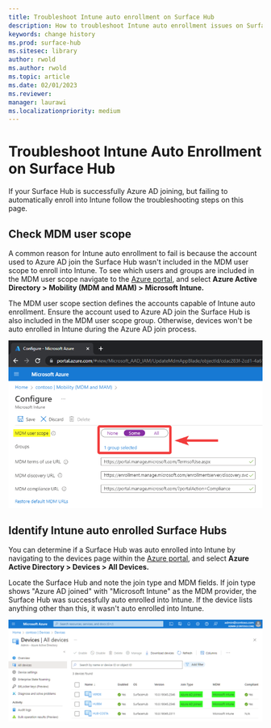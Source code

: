 ```yaml
---
title: Troubleshoot Intune auto enrollment on Surface Hub
description: How to troubleshoot Intune auto enrollment issues on Surface Hub
keywords: change history
ms.prod: surface-hub
ms.sitesec: library
author: rwold
ms.author: rwold
ms.topic: article
ms.date: 02/01/2023
ms.reviewer: 
manager: laurawi
ms.localizationpriority: medium
---
```


# Troubleshoot Intune Auto Enrollment on Surface Hub

If your Surface Hub is successfully Azure AD joining, but failing to automatically enroll into Intune follow the troubleshooting steps on this page.

## Check MDM user scope

A common reason for Intune auto enrollment to fail is because the account used to Azure AD join the Surface Hub wasn't included in the MDM user scope to enroll into Intune. To see which users and groups are included in the MDM user scope navigate to the [Azure portal](https://portal.azure.com/), and select **Azure Active Directory > Mobility (MDM and MAM) > Microsoft Intune.**

The MDM user scope section defines the accounts capable of Intune auto enrollment. Ensure the account used to Azure AD join the Surface Hub is also included in the MDM user scope group. Otherwise, devices won't be auto enrolled in Intune during the Azure AD join process.

![MDM user scope settings within Azure.](images/intune-auto-enroll-1.png)

## Identify Intune auto enrolled Surface Hubs

You can determine if a Surface Hub was auto enrolled into Intune by navigating to the devices page within the [Azure portal](https://portal.azure.com/), and select **Azure Active Directory > Devices > All Devices.**

Locate the Surface Hub and note the join type and MDM fields. If join type shows "Azure AD joined" with "Microsoft Intune" as the MDM provider, the Surface Hub was successfully auto enrolled into Intune. If the device lists anything other than this, it wasn't auto enrolled into Intune.

![Confirming if Surface Hub device was Intune auto enrolled.](images/intune-auto-enroll-2.png)
